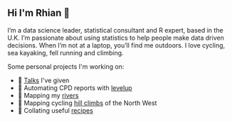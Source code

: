 ## Hi I'm Rhian 👋

I’m a data science leader, statistical consultant and R expert, based in the U.K.
I’m passionate about using statistics to help people make data driven decisions.
When I’m not at a laptop, you’ll find me outdoors. I love cycling, sea kayaking, fell running and climbing.

Some personal projects I'm working on:

- :speech_balloon: [Talks](https://rhian.rbind.io/talks) I've given
- :rocket: Automating CPD reports with [levelup](https://github.com/statsrhian/levelup)
- :rowboat: Mapping my [rivers](https://github.com/statsrhian/these-are-my-rivers)
- :bicyclist: Mapping cycling [hill climbs](https://github.com/statsrhian/hill-climbs) of the North West
- :spaghetti: Collating useful [recipes](https://github.com/statsrhian/recipes)
